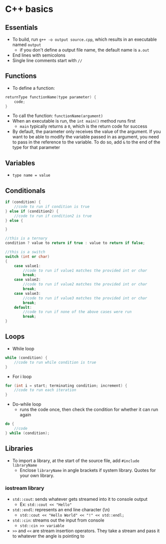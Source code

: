 # C++ basics

## Essentials
- To build, run `g++ -o output source.cpp`, which results in an executable named `output`
    - if you don't define a output file name, the default name is `a.out`
- End lines with semicolons
- Single line comments start with `//`


## Functions
- To define a function:
```c++
returnType functionName(type parameter) {
    code;
}
```
- To call the function: `functionName(argument)`
- When an executable is run, the `int main()` method runs first
    - `main` typically returns a `0`, which is the return code for success
- By default, the parameter only receives the value of the argument.  If you want to be able to modify the variable passed in as argument, you need to pass in the reference to the variable.  To do so, add `&` to the end of the type for that parameter


## Variables
- `type name = value`


## Conditionals
```c++
if (condition) {
    //code to run if condition is true
} else if (condition2) {
    //code to run if condition2 is true
} else {

}

//this is a ternary
condition ? value to return if true : value to return if false;

//this is a switch
switch (int or char)
{
    case value1:
        //code to run if value1 matches the provided int or char
        break;
    case value2:
        //code to run if value2 matches the provided int or char
        break;
    case value3:
        //code to run if value3 matches the provided int or char
        break;
    default:
        //code to run if none of the above cases were run
        break;
}
```


## Loops
- While loop
```c++
while (condition) {
    //code to run while condition is true
}
```
- For i loop
```c++
for (int i = start; terminating condition; increment) {
    //code to run each iteration
}
```
- Do-while loop
  - runs the code once, then check the condition for whether it can run again
```c++
do {
    //code
} while (condition);
```


## Libraries
- To import a library, at the start of the source file, add `#include libraryName`
    - Enclose `libraryName` in angle brackets if system library.  Quotes for your own library.
### iostream library
- `std::cout`: sends whatever gets streamed into it to console output
    - Ex: `std::cout << "Hello"`
- `std::endl`: represents an end line character (\\n)
    - `std::cout << "Hello World" << "!" << std::endl;`
- `std::cin`: streams out the input from console
    - `std::cin >> variable`
- `>>` and `<<` are stream insertion operators. They take a stream and pass it to whatever the angle is pointing to
